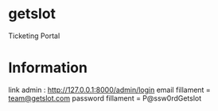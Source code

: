 # getslot
Ticketing Portal

# Information
link admin  : http://127.0.0.1:8000/admin/login
email fillament = team@getslot.com
password fillament = P@ssw0rdGetslot